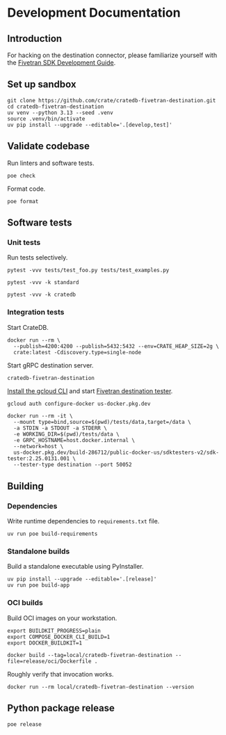 # Development Documentation

## Introduction

For hacking on the destination connector, please familiarize yourself
with the [Fivetran SDK Development Guide].

## Set up sandbox
```shell
git clone https://github.com/crate/cratedb-fivetran-destination.git
cd cratedb-fivetran-destination
uv venv --python 3.13 --seed .venv
source .venv/bin/activate
uv pip install --upgrade --editable='.[develop,test]'
```

## Validate codebase
Run linters and software tests.
```shell
poe check
```
Format code.
```shell
poe format
```

## Software tests

### Unit tests

Run tests selectively.
```shell
pytest -vvv tests/test_foo.py tests/test_examples.py
```
```shell
pytest -vvv -k standard
```
```shell
pytest -vvv -k cratedb
```

### Integration tests

Start CrateDB.
```shell
docker run --rm \
  --publish=4200:4200 --publish=5432:5432 --env=CRATE_HEAP_SIZE=2g \
  crate:latest -Cdiscovery.type=single-node
```

Start gRPC destination server.
```bash
cratedb-fivetran-destination
```

[Install the gcloud CLI] and start [Fivetran destination tester].
```shell
gcloud auth configure-docker us-docker.pkg.dev
```
```shell
docker run --rm -it \
  --mount type=bind,source=$(pwd)/tests/data,target=/data \
  -a STDIN -a STDOUT -a STDERR \
  -e WORKING_DIR=$(pwd)/tests/data \
  -e GRPC_HOSTNAME=host.docker.internal \
  --network=host \
  us-docker.pkg.dev/build-286712/public-docker-us/sdktesters-v2/sdk-tester:2.25.0131.001 \
  --tester-type destination --port 50052
```

## Building

### Dependencies
Write runtime dependencies to `requirements.txt` file.
```shell
uv run poe build-requirements
```

### Standalone builds
Build a standalone executable using PyInstaller.
```shell
uv pip install --upgrade --editable='.[release]'
uv run poe build-app
```

### OCI builds
Build OCI images on your workstation.
```shell
export BUILDKIT_PROGRESS=plain
export COMPOSE_DOCKER_CLI_BUILD=1
export DOCKER_BUILDKIT=1
```
```shell
docker build --tag=local/cratedb-fivetran-destination --file=release/oci/Dockerfile .
```
Roughly verify that invocation works.
```shell
docker run --rm local/cratedb-fivetran-destination --version
```

## Python package release

```shell
poe release
```


[Fivetran destination tester]: https://github.com/fivetran/fivetran_sdk/tree/v2/tools/destination-connector-tester
[Fivetran SDK Development Guide]: https://github.com/fivetran/fivetran_sdk/blob/main/development-guide.md
[Install the gcloud CLI]: https://cloud.google.com/sdk/docs/install
